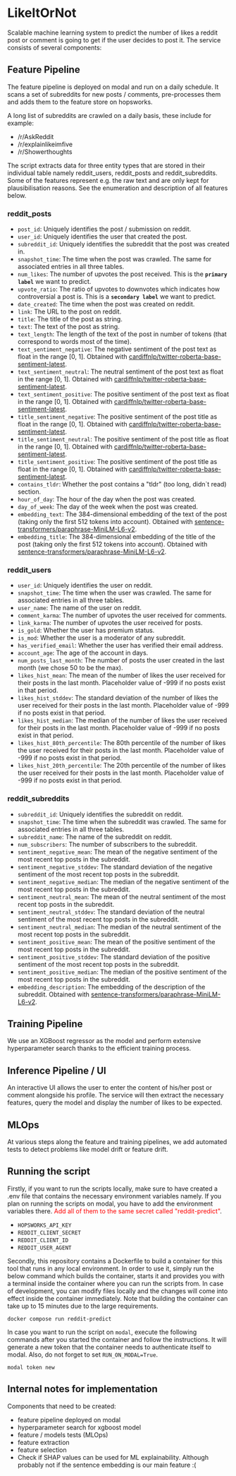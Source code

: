 # LikeItOrNot

Scalable machine learning system to predict the number of likes a reddit post or comment is going to get if the user decides to post it. The service consists of several components:

## Feature Pipeline

The feature pipeline is deployed on modal and run on a daily schedule. It scans a set of subreddits for new posts / comments, pre-processes them and adds them to the feature store on hopsworks.

A long list of subreddits are crawled on a daily basis, these include for example:

- /r/AskReddit
- /r/explainlikeimfive
- /r/Showerthoughts

The script extracts data for three entity types that are stored in their individual table namely reddit_users, reddit_posts and reddit_subreddits. Some of the features represent e.g. the raw text and are only kept for plausibilisation reasons. See the enumeration and description of all features below.

### reddit_posts

- `post_id`: Uniquely identifies the post / submission on reddit.
- `user_id`: Uniquely identifies the user that created the post.
- `subreddit_id`: Uniquely identifies the subreddit that the post was created in.
- `snapshot_time`: The time when the post was crawled. The same for associated entries in all three tables.
- `num_likes`: The number of upvotes the post received. This is the <strong>`primary label`</strong> we want to predict.
- `upvote_ratio`: The ratio of upvotes to downvotes which indicates how controversial a post is. This is a <strong>`secondary label`</strong> we want to predict.
- `date_created`: The time when the post was created on reddit.
- `link`: The URL to the post on reddit.
- `title`: The title of the post as string.
- `text`: The text of the post as string.
- `text_length`: The length of the text of the post in number of tokens (that correspond to words most of the time).
- `text_sentiment_negative`: The negative sentiment of the post text as float in the range [0, 1]. Obtained with [cardiffnlp/twitter-roberta-base-sentiment-latest](https://huggingface.co/cardiffnlp/twitter-roberta-base-sentiment-latest).
- `text_sentiment_neutral`: The neutral sentiment of the post text as float in the range [0, 1]. Obtained with [cardiffnlp/twitter-roberta-base-sentiment-latest](https://huggingface.co/cardiffnlp/twitter-roberta-base-sentiment-latest).
- `text_sentiment_positive`: The positive sentiment of the post text as float in the range [0, 1]. Obtained with [cardiffnlp/twitter-roberta-base-sentiment-latest](https://huggingface.co/cardiffnlp/twitter-roberta-base-sentiment-latest).
- `title_sentiment_negative`: The positive sentiment of the post title as float in the range [0, 1]. Obtained with [cardiffnlp/twitter-roberta-base-sentiment-latest](https://huggingface.co/cardiffnlp/twitter-roberta-base-sentiment-latest).
- `title_sentiment_neutral`: The positive sentiment of the post title as float in the range [0, 1]. Obtained with [cardiffnlp/twitter-roberta-base-sentiment-latest](https://huggingface.co/cardiffnlp/twitter-roberta-base-sentiment-latest).
- `title_sentiment_positive`: The positive sentiment of the post title as float in the range [0, 1]. Obtained with [cardiffnlp/twitter-roberta-base-sentiment-latest](https://huggingface.co/cardiffnlp/twitter-roberta-base-sentiment-latest).
- `contains_tldr`: Whether the post contains a "tldr" (too long, didn`t read) section.
- `hour_of_day`: The hour of the day when the post was created.
- `day_of_week`: The day of the week when the post was created.
- `embedding_text`: The 384-dimensional embedding of the text of the post (taking only the first 512 tokens into account). Obtained with [sentence-transformers/paraphrase-MiniLM-L6-v2](https://huggingface.co/sentence-transformers/paraphrase-MiniLM-L6-v2).
- `embedding_title`: The 384-dimensional embedding of the title of the post (taking only the first 512 tokens into account). Obtained with [sentence-transformers/paraphrase-MiniLM-L6-v2](https://huggingface.co/sentence-transformers/paraphrase-MiniLM-L6-v2).

### reddit_users

- `user_id`: Uniquely identifies the user on reddit.
- `snapshot_time`: The time when the user was crawled. The same for associated entries in all three tables.
- `user_name`: The name of the user on reddit.
- `comment_karma`: The number of upvotes the user received for comments.
- `link_karma`: The number of upvotes the user received for posts.
- `is_gold`: Whether the user has premium status.
- `is_mod`: Whether the user is a moderator of any subreddit.
- `has_verified_email`: Whether the user has verified their email address.
- `account_age`: The age of the account in days.
- `num_posts_last_month`: The number of posts the user created in the last month (we chose 50 to be the max).
- `likes_hist_mean`: The mean of the number of likes the user received for their posts in the last month. Placeholder value of -999 if no posts exist in that period.
- `likes_hist_stddev`: The standard deviation of the number of likes the user received for their posts in the last month. Placeholder value of -999 if no posts exist in that period.
- `likes_hist_median`: The median of the number of likes the user received for their posts in the last month. Placeholder value of -999 if no posts exist in that period.
- `likes_hist_80th_percentile`: The 80th percentile of the number of likes the user received for their posts in the last month. Placeholder value of -999 if no posts exist in that period.
- `likes_hist_20th_percentile`: The 20th percentile of the number of likes the user received for their posts in the last month. Placeholder value of -999 if no posts exist in that period.

### reddit_subreddits

- `subreddit_id`: Uniquely identifies the subreddit on reddit.
- `snapshot_time`: The time when the subreddit was crawled. The same for associated entries in all three tables.
- `subreddit_name`: The name of the subreddit on reddit.
- `num_subscribers`: The number of subscribers to the subreddit.
- `sentiment_negative_mean`: The mean of the negative sentiment of the most recent top posts in the subreddit.
- `sentiment_negative_stddev`: The standard deviation of the negative sentiment of the most recent top posts in the subreddit.
- `sentiment_negative_median`: The median of the negative sentiment of the most recent top posts in the subreddit.
- `sentiment_neutral_mean`: The mean of the neutral sentiment of the most recent top posts in the subreddit.
- `sentiment_neutral_stddev`: The standard deviation of the neutral sentiment of the most recent top posts in the subreddit.
- `sentiment_neutral_median`: The median of the neutral sentiment of the most recent top posts in the subreddit.
- `sentiment_positive_mean`: The mean of the positive sentiment of the most recent top posts in the subreddit.
- `sentiment_positive_stddev`: The standard deviation of the positive sentiment of the most recent top posts in the subreddit.
- `sentiment_positive_median`: The median of the positive sentiment of the most recent top posts in the subreddit.
- `embedding_description`: The embedding of the description of the subreddit. Obtained with [sentence-transformers/paraphrase-MiniLM-L6-v2](https://huggingface.co/sentence-transformers/paraphrase-MiniLM-L6-v2).

## Training Pipeline

We use an XGBoost regressor as the model and perform extensive hyperparameter search thanks to the efficient training process.

## Inference Pipeline / UI

An interactive UI allows the user to enter the content of his/her post or comment alongside his profile. The service will then extract the necessary features, query the model and display the number of likes to be expected.

## MLOps

At various steps along the feature and training pipelines, we add automated tests to detect problems like model drift or feature drift.

## Running the script

Firstly, if you want to run the scripts locally, make sure to have created a .env file that contains the necessary environment variables namely. If you plan on running the scripts on modal, you have to add the environment variables there. <span style="color:red">Add all of them to the same secret called "reddit-predict"</span>.

- `HOPSWORKS_API_KEY`
- `REDDIT_CLIENT_SECRET`
- `REDDIT_CLIENT_ID`
- `REDDIT_USER_AGENT`

Secondly, this repository contains a Dockerfile to build a container for this tool that runs in any local environment. In order to use it, simply run the below command which builds the container, starts it and provides you with a terminal inside the container where you can run the scripts from. In case of development, you can modify files locally and the changes will come into effect inside the container immediately. Note that building the container can take up to 15 minutes due to the large requirements.

```console
docker compose run reddit-predict
```

In case you want to run the script on `modal`, execute the following commands after you started the container and follow the instructions. It will generate a new token that the container needs to authenticate itself to modal. Also, do not forget to set `RUN_ON_MODAL=True`.

```console
modal token new
```

## Internal notes for implementation

Components that need to be created:

- feature pipeline deployed on modal
- hyperparameter search for xgboost model
- feature / models tests (MLOps)
- feature extraction
- feature selection
- Check if SHAP values can be used for ML explainability. Although probably not if the sentence embedding is our main feature :(
